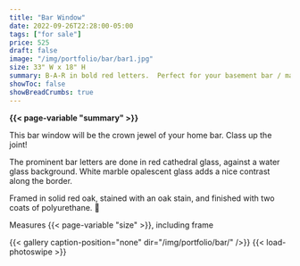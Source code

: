 ```yaml
---
title: "Bar Window"
date: 2022-09-26T22:28:00-05:00
tags: ["for sale"]
price: 525
draft: false
image: "/img/portfolio/bar/bar1.jpg"
size: 33" W x 18" H
summary: B-A-R in bold red letters.  Perfect for your basement bar / man cave
showToc: false
showBreadCrumbs: true
---
```

**{{< page-variable "summary" >}}**

This bar window will be the crown jewel of your home bar. Class up the joint!

The prominent bar letters are done in red cathedral glass, against a water glass background.  White marble opalescent glass adds a nice contrast along the border.  

Framed in solid red oak, stained with an oak stain, and finished with two coats of polyurethane.  🤌 

Measures {{< page-variable "size" >}}, including frame

{{< gallery caption-position="none" dir="/img/portfolio/bar/" />}} {{< load-photoswipe >}}
